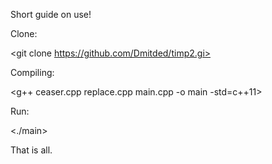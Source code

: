 Short guide on use!

Clone:

<git clone https://github.com/Dmitded/timp2.gi>

<cd timp2>

Compiling:

<g++ ceaser.cpp replace.cpp main.cpp -o main -std=c++11>

Run:

<./main>

That is all.
